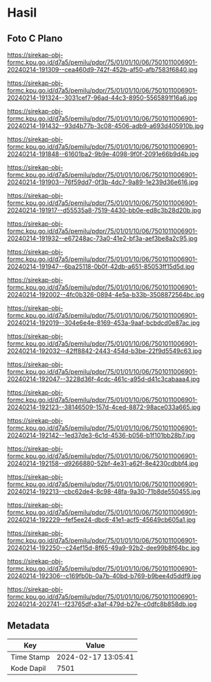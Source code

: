 # Hasil

## Foto C Plano

https://sirekap-obj-formc.kpu.go.id/d7a5/pemilu/pdpr/75/01/01/10/06/7501011006901-20240214-191309--cea460d9-742f-452b-af50-afb7583f6840.jpg

https://sirekap-obj-formc.kpu.go.id/d7a5/pemilu/pdpr/75/01/01/10/06/7501011006901-20240214-191324--3031cef7-96ad-44c3-8950-5565891f16a6.jpg

https://sirekap-obj-formc.kpu.go.id/d7a5/pemilu/pdpr/75/01/01/10/06/7501011006901-20240214-191432--93d4b77b-3c08-4506-adb9-a693d405910b.jpg

https://sirekap-obj-formc.kpu.go.id/d7a5/pemilu/pdpr/75/01/01/10/06/7501011006901-20240214-191848--61601ba2-9b9e-4098-9f0f-2091e66b9d4b.jpg

https://sirekap-obj-formc.kpu.go.id/d7a5/pemilu/pdpr/75/01/01/10/06/7501011006901-20240214-191903--76f59dd7-0f3b-4dc7-9a89-1e239d36e616.jpg

https://sirekap-obj-formc.kpu.go.id/d7a5/pemilu/pdpr/75/01/01/10/06/7501011006901-20240214-191917--d55535a8-7519-4430-bb0e-ed8c3b28d20b.jpg

https://sirekap-obj-formc.kpu.go.id/d7a5/pemilu/pdpr/75/01/01/10/06/7501011006901-20240214-191932--e67248ac-73a0-41e2-bf3a-aef3be8a2c95.jpg

https://sirekap-obj-formc.kpu.go.id/d7a5/pemilu/pdpr/75/01/01/10/06/7501011006901-20240214-191947--6ba25118-0b0f-42db-a651-85053ff15d5d.jpg

https://sirekap-obj-formc.kpu.go.id/d7a5/pemilu/pdpr/75/01/01/10/06/7501011006901-20240214-192002--4fc0b326-0894-4e5a-b33b-3508872564bc.jpg

https://sirekap-obj-formc.kpu.go.id/d7a5/pemilu/pdpr/75/01/01/10/06/7501011006901-20240214-192019--304e6e4e-8169-453a-9aaf-bcbdcd0e87ac.jpg

https://sirekap-obj-formc.kpu.go.id/d7a5/pemilu/pdpr/75/01/01/10/06/7501011006901-20240214-192032--42ff8842-2443-454d-b3be-22f9d5549c63.jpg

https://sirekap-obj-formc.kpu.go.id/d7a5/pemilu/pdpr/75/01/01/10/06/7501011006901-20240214-192047--3228d36f-4cdc-461c-a95d-d41c3cabaaa4.jpg

https://sirekap-obj-formc.kpu.go.id/d7a5/pemilu/pdpr/75/01/01/10/06/7501011006901-20240214-192123--38146509-157d-4ced-8872-98ace033a665.jpg

https://sirekap-obj-formc.kpu.go.id/d7a5/pemilu/pdpr/75/01/01/10/06/7501011006901-20240214-192142--1ed37de3-6c1d-4536-b056-b1f101bb28b7.jpg

https://sirekap-obj-formc.kpu.go.id/d7a5/pemilu/pdpr/75/01/01/10/06/7501011006901-20240214-192158--d9266880-52bf-4e31-a62f-8e4230cdbbf4.jpg

https://sirekap-obj-formc.kpu.go.id/d7a5/pemilu/pdpr/75/01/01/10/06/7501011006901-20240214-192213--cbc62de4-8c98-48fa-9a30-71b8de550455.jpg

https://sirekap-obj-formc.kpu.go.id/d7a5/pemilu/pdpr/75/01/01/10/06/7501011006901-20240214-192229--fef5ee24-dbc6-41e1-acf5-45649cb605a1.jpg

https://sirekap-obj-formc.kpu.go.id/d7a5/pemilu/pdpr/75/01/01/10/06/7501011006901-20240214-192250--c24ef15d-8f65-49a9-92b2-dee99b8f64bc.jpg

https://sirekap-obj-formc.kpu.go.id/d7a5/pemilu/pdpr/75/01/01/10/06/7501011006901-20240214-192306--c169fb0b-0a7b-40bd-b769-b9bee4d5ddf9.jpg

https://sirekap-obj-formc.kpu.go.id/d7a5/pemilu/pdpr/75/01/01/10/06/7501011006901-20240214-202741--f23765df-a3af-479d-b27e-c0dfc8b858db.jpg


## Metadata

| Key        | Value               |
| ---------- | ------------------- |
| Time Stamp | 2024-02-17 13:05:41 |
| Kode Dapil | 7501                |



